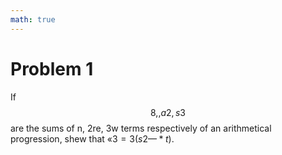 ```yaml
---
math: true
---
```


# Problem 1

If $$8, , a2, s3$$ are the sums of n, 2re, 3w terms respectively of an arithmetical progression, shew that $«3 = 3 (s2 — *t).$
